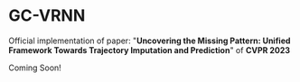 # GC-VRNN

Official implementation of paper: "**Uncovering the Missing Pattern: Unified Framework Towards Trajectory Imputation and Prediction**" of **CVPR 2023**


Coming Soon!
